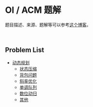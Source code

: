# OI / ACM 题解

题目描述、来源、题解等可以参考[这个博客](https://oi.zxh.io)。


&nbsp;

## Problem List

- [动态规划](code/动态规划)
  - [状态压缩](code/动态规划/状态压缩)
  - [背包问题](code/动态规划/背包问题)
  - [斜率优化](code/动态规划/斜率优化)
  - [单调队列](code/动态规划/单调队列)
  - [数位动归](code/动态规划/数位动归)
  - [其他](code/动态规划/其他)
